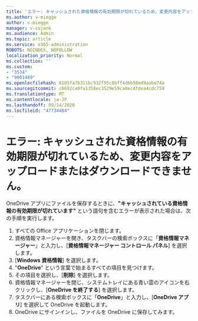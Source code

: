 ```yaml
---
title: 'エラー: キャッシュされた資格情報の有効期限が切れているため、変更内容をアップロードまたはダウンロードできません。'
ms.author: v-miegge
author: v-miegge
manager: v-cojank
ms.audience: Admin
ms.topic: article
ms.service: o365-administration
ROBOTS: NOINDEX, NOFOLLOW
localization_priority: Normal
ms.collection: ''
ms.custom:
- "3534"
- "9001489"
ms.openlocfilehash: 8105fa7b311bc932f95c8bff4d6b58ed9aabe74a
ms.sourcegitcommit: c6692ce0fa1358ec3529e59ca0ecdfdea4cdc759
ms.translationtype: MT
ms.contentlocale: ja-JP
ms.lasthandoff: 09/14/2020
ms.locfileid: "47734484"
---
```

# <a name="error-we-cant-upload-or-download-your-changes-because-your-cached-credentials-have-expired"></a>エラー: キャッシュされた資格情報の有効期限が切れているため、変更内容をアップロードまたはダウンロードできません。

OneDrive アプリにファイルを保存するときに、**"キャッシュされている資格情報の有効期限が切れています"** という語句を含むエラーが表示された場合は、次の手順を実行します。

1. すべての Office アプリケーションを閉じます。
1. 資格情報マネージャーを開き、タスクバーの検索ボックスに「**資格情報マネージャー**」と入力し、[**資格情報マネージャー コントロール パネル**] を選択します。
1. [**Windows 資格情報**] を選択します。
1. "**OneDrive**" という言葉で始まるすべての項目を見つけます。
1. その項目を選択し、[**削除**] を選択します。
1. 資格情報マネージャーを閉じ、システムトレイにある青い雲のアイコンを右クリックし、[**OneDrive を終了する**] を選択します。
1. タスクバーにある検索ボックスに「**OneDrive**」と入力し、[**OneDrive アプリ**] を選択して OneDrive を起動します。 
1. OneDrive にサインインし、ファイルを OneDrive に保存してみます。
